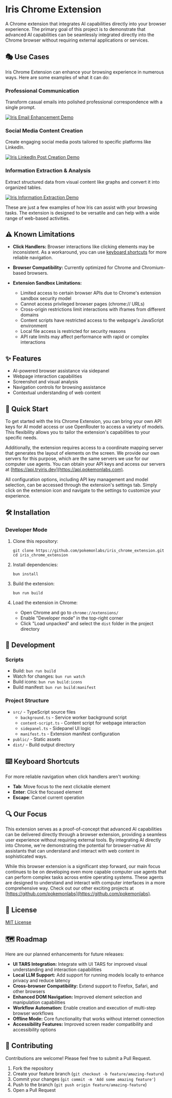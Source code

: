 # Iris Chrome Extension

A Chrome extension that integrates AI capabilities directly into your browser experience. The primary goal of this project is to demonstrate that advanced AI capabilities can be seamlessly integrated directly into the Chrome browser without requiring external applications or services.

## 🎭 Use Cases

Iris Chrome Extension can enhance your browsing experience in numerous ways. Here are some examples of what it can do:

### Professional Communication
Transform casual emails into polished professional correspondence with a single prompt.

<a href="https://res.cloudinary.com/ddg8uxqb1/video/upload/v1743703216/iris_email_ch68ns.mp4" target="_blank">
  <img src="https://res.cloudinary.com/ddg8uxqb1/video/upload/c_scale,w_800/v1743703216/iris_email_ch68ns.jpg" alt="Iris Email Enhancement Demo">
</a>

### Social Media Content Creation
Create engaging social media posts tailored to specific platforms like LinkedIn.

<a href="https://res.cloudinary.com/ddg8uxqb1/video/upload/v1743690209/iris_linkedin_gwyuyi.mp4" target="_blank">
  <img src="https://res.cloudinary.com/ddg8uxqb1/video/upload/c_scale,w_800/v1743690209/iris_linkedin_gwyuyi.jpg" alt="Iris LinkedIn Post Creation Demo">
</a>

### Information Extraction & Analysis
Extract structured data from visual content like graphs and convert it into organized tables.

<a href="https://res.cloudinary.com/ddg8uxqb1/video/upload/v1743704437/information_extraction_zn7dcf.mp4" target="_blank">
  <img src="https://res.cloudinary.com/ddg8uxqb1/video/upload/c_scale,w_800/v1743704437/information_extraction_zn7dcf.jpg" alt="Iris Information Extraction Demo">
</a>

These are just a few examples of how Iris can assist with your browsing tasks. The extension is designed to be versatile and can help with a wide range of web-based activities.

## ⚠️ Known Limitations

- **Click Handlers:** Browser interactions like clicking elements may be inconsistent. As a workaround, you can use [keyboard shortcuts](#keyboard-shortcuts) for more reliable navigation.

- **Browser Compatibility:** Currently optimized for Chrome and Chromium-based browsers.

- **Extension Sandbox Limitations:**
  - Limited access to certain browser APIs due to Chrome's extension sandbox security model
  - Cannot access privileged browser pages (chrome:// URLs)
  - Cross-origin restrictions limit interactions with iframes from different domains
  - Content scripts have restricted access to the webpage's JavaScript environment
  - Local file access is restricted for security reasons
  - API rate limits may affect performance with rapid or complex interactions

## ✨ Features

- AI-powered browser assistance via sidepanel
- Webpage interaction capabilities
- Screenshot and visual analysis
- Navigation controls for browsing assistance
- Contextual understanding of web content


## 🚀 Quick Start

To get started with the Iris Chrome Extension, you can bring your own API keys for AI model access or use OpenRouter to access a variety of models. This flexibility allows you to tailor the extension's capabilities to your specific needs.

Additionally, the extension requires access to a coordinate mapping server that generates the layout of elements on the screen. We provide our own servers for this purpose, which are the same servers we use for our computer use agents. You can obtain your API keys and access our servers at [https://api.tryiris.dev](https://api.pokemonlabs.com).

All configuration options, including API key management and model selection, can be accessed through the extension's settings tab. Simply click on the extension icon and navigate to the settings to customize your experience.

## 🛠️ Installation

### Developer Mode

1. Clone this repository:
   ```
   git clone https://github.com/pokemonlabs/iris_chrome_extension.git
   cd iris_chrome_extension
   ```

2. Install dependencies:
   ```
   bun install
   ```

3. Build the extension:
   ```
   bun run build
   ```

4. Load the extension in Chrome:
   - Open Chrome and go to `chrome://extensions/`
   - Enable "Developer mode" in the top-right corner
   - Click "Load unpacked" and select the `dist` folder in the project directory

## 🔧 Development

### Scripts

- Build: `bun run build`
- Watch for changes: `bun run watch`
- Build icons: `bun run build:icons`
- Build manifest: `bun run build:manifest`

### Project Structure

- `src/` - TypeScript source files
  - `background.ts` - Service worker background script
  - `content-script.ts` - Content script for webpage interaction
  - `sidepanel.ts` - Sidepanel UI logic
  - `manifest.ts` - Extension manifest configuration
- `public/` - Static assets
- `dist/` - Build output directory

## <a id="keyboard-shortcuts"></a>⌨️ Keyboard Shortcuts

For more reliable navigation when click handlers aren't working:

- **Tab**: Move focus to the next clickable element
- **Enter**: Click the focused element
- **Escape**: Cancel current operation

## 🔍 Our Focus

This extension serves as a proof-of-concept that advanced AI capabilities can be delivered directly through a browser extension, providing a seamless user experience without requiring external tools. By integrating AI directly into Chrome, we're demonstrating the potential for browser-native AI assistants that can understand and interact with web content in sophisticated ways.

While this browser extension is a significant step forward, our main focus continues to be on developing even more capable computer use agents that can perform complex tasks across entire operating systems. These agents are designed to understand and interact with computer interfaces in a more comprehensive way. Check out our other exciting projects at [https://github.com/pokemonlabs](https://github.com/pokemonlabs).

## 📝 License

[MIT License](LICENSE)

## 🗺️ Roadmap

Here are our planned enhancements for future releases:

- **UI TARS Integration:** Integrate with UI TARS for improved visual understanding and interaction capabilities
- **Local LLM Support:** Add support for running models locally to enhance privacy and reduce latency
- **Cross-browser Compatibility:** Extend support to Firefox, Safari, and other browsers
- **Enhanced DOM Navigation:** Improved element selection and manipulation capabilities
- **Workflow Automation:** Enable creation and execution of multi-step browser workflows
- **Offline Mode:** Core functionality that works without internet connection
- **Accessibility Features:** Improved screen reader compatibility and accessibility options

## 🤝 Contributing

Contributions are welcome! Please feel free to submit a Pull Request.

1. Fork the repository
2. Create your feature branch (`git checkout -b feature/amazing-feature`)
3. Commit your changes (`git commit -m 'Add some amazing feature'`)
4. Push to the branch (`git push origin feature/amazing-feature`)
5. Open a Pull Request